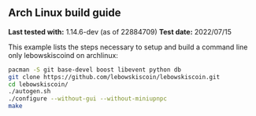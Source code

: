 Arch Linux build guide
----------------------

**Last tested with:** 1.14.6-dev (as of 22884709)
**Test date:** 2022/07/15

This example lists the steps necessary to setup and build a command line only
lebowskiscoind on archlinux:

```sh
pacman -S git base-devel boost libevent python db
git clone https://github.com/lebowskiscoin/lebowskiscoin.git
cd lebowskiscoin/
./autogen.sh
./configure --without-gui --without-miniupnpc
make
```
